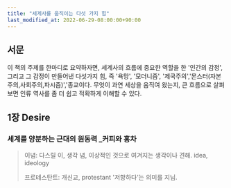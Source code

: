 ```yaml
---
title: "세계사를 움직이는 다섯 가지 힘"
last_modified_at: 2022-06-29-08:00:00+90:00
---
```


## 서문

이 책의 주제를 한마디로 요약하자면, 세계사의 흐름에 중요한 역할을 한 '인간의 감정', 그리고 그 감정이 만들어낸 다섯가지 힘, 즉 '욕망', '모더니즘', '제국주의','몬스터(자본주의,사회주의,파시즘)','종교이다. 무엇이 과연 세상을 움직여 왔는지, 큰 흐름으로 살펴보면 인류 역사를 좀 더 쉽고 적확하게 이해할 수 있다.



## 1장 Desire

### 세계를 양분하는 근대의 원동력 _커피와 홍차

> 이념: 다스릴 이, 생각 념, 이상적인 것으로 여겨지는 생각이나 견해.
> idea, ideology
>
> 프로테스탄트: 개신교, protestant '저항하다'는 의미를 지님.
>
> 

